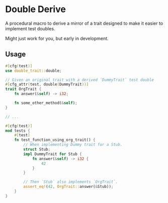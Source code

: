 # Double Derive

A procedural macro to derive a mirror of a trait designed to make it easier to implement test doubles.

Might just work for you, but early in development.

## Usage

```rust
#[cfg(test)]
use double_trait::double;

// Given an original trait with a derived `DummyTrait` test double
#[cfg_attr(test, double(DummyTrait))]
trait OrgTrait {
    fn answer(&self) -> i32;

    fn some_other_method(&self);
}

// ...

#[cfg(test)]
mod tests {
    #[test]
    fn test_function_using_org_trait() {
        // When implementing Dummy trait for a Stub.
        struct Stub;
        impl DummyTrait for Stub {
            fn answer(&self) -> i32 {
                42
            }
        }

        // Then `Stub` also implements `OrgTrait`.
        assert_eq!(42, OrgTrait::answer(&Stub));
    }
}
```
